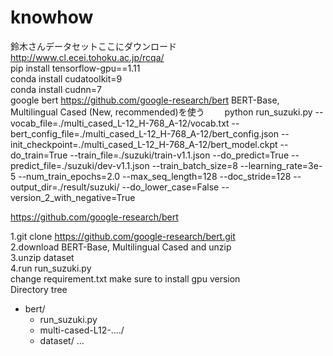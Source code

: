 # knowhow
鈴木さんデータセットここにダウンロード  
http://www.cl.ecei.tohoku.ac.jp/rcqa/  
pip install tensorflow-gpu==1.11  
conda install cudatoolkit=9  
conda install cudnn=7  
google bert https://github.com/google-research/bert  BERT-Base, Multilingual Cased (New, recommended)を使う　　
python run_suzuki.py --vocab_file=./multi_cased_L-12_H-768_A-12/vocab.txt --bert_config_file=./multi_cased_L-12_H-768_A-12/bert_config.json --init_checkpoint=./multi_cased_L-12_H-768_A-12/bert_model.ckpt --do_train=True --train_file=./suzuki/train-v1.1.json --do_predict=True --predict_file=./suzuki/dev-v1.1.json --train_batch_size=8 --learning_rate=3e-5 --num_train_epochs=2.0 --max_seq_length=128 --doc_stride=128 --output_dir=./result/suzuki/ --do_lower_case=False --version_2_with_negative=True


https://github.com/google-research/bert  

1.git clone https://github.com/google-research/bert.git  
2.download BERT-Base, Multilingual Cased and unzip  
3.unzip dataset  
4.run run_suzuki.py  
change requirement.txt make sure to install gpu version  
Directory tree  
- bert/
    - run_suzuki.py
    - multi-cased-L12-..../
    - dataset/
    ...
